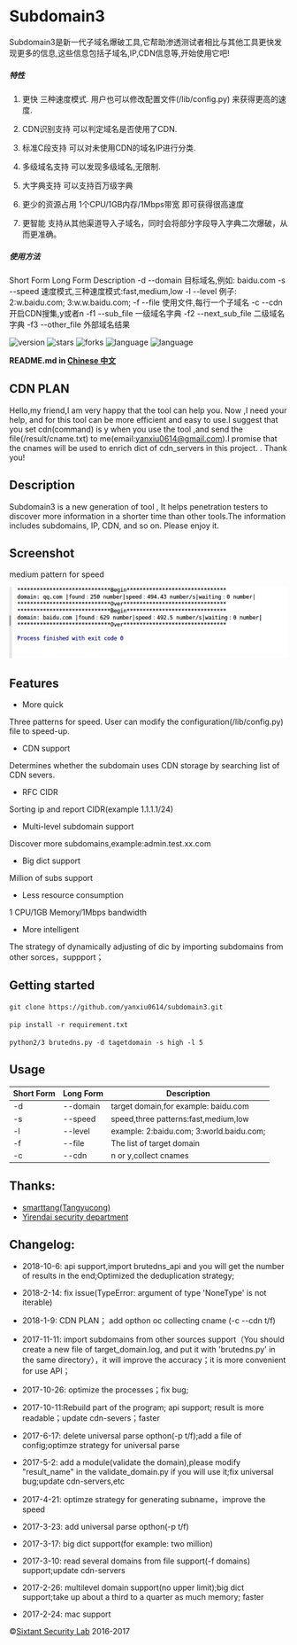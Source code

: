 # Subdomain3

Subdomain3是新一代子域名爆破工具,它帮助渗透测试者相比与其他工具更快发现更多的信息,这些信息包括子域名,IP,CDN信息等,开始使用它吧!

##### 特性

1. 更快
三种速度模式. 用户也可以修改配置文件(/lib/config.py) 来获得更高的速度.

2. CDN识别支持
可以判定域名是否使用了CDN.

3. 标准C段支持
可以对未使用CDN的域名IP进行分类.

4. 多级域名支持
可以发现多级域名,无限制.

5. 大字典支持
可以支持百万级字典

6. 更少的资源占用
1个CPU/1GB内存/1Mbps带宽 即可获得很高速度

7. 更智能
支持从其他渠道导入子域名，同时会将部分字段导入字典二次爆破，从而更准确。


##### 使用方法
Short Form	Long Form	Description
-d		--domain	目标域名,例如: baidu.com
-s		--speed		速度模式,三种速度模式:fast,medium,low
-l		--level		例子: 2:w.baidu.com; 3:w.w.baidu.com;
-f		--file		使用文件,每行一个子域名
-c		--cdn		开启CDN搜集,y或者n
-f1		--sub_file	一级域名字典
-f2		--next_sub_file	二级域名字典
-f3		--other_file	外部域名结果


![version](https://img.shields.io/badge/version-2.1-green.svg) ![stars](https://img.shields.io/github/stars/yanxiu0614/subdomain3.svg) ![forks](https://img.shields.io/github/forks/yanxiu0614/subdomain3.svg)  ![language](https://img.shields.io/badge/language-python2%2B-green.svg) ![language](https://img.shields.io/badge/language-python3%2B-green.svg)

**README.md in [Chinese 中文](https://github.com/yanxiu0614/subdomain3/blob/master/README_ZH.md)**

## CDN PLAN
Hello,my friend,I am very happy that the tool can help you. Now ,I need your help, and for this tool can be more efficient and easy to use.I suggest that you set cdn(command) is y when you use the tool ,and send the file(/result/cname.txt) to me(email:yanxiu0614@gmail.com).I promise that the cnames will be used to enrich dict of cdn_servers in this project. . Thank you!


## Description
Subdomain3 is a new generation of tool , It helps penetration testers to discover more information  in a shorter time than other tools.The  information includes subdomains, IP, CDN, and so on. Please enjoy it.

## Screenshot
medium pattern for speed

![](screenshot.png)

## Features

* More quick

Three patterns for speed. User can modify the configuration(/lib/config.py) file to speed-up.
* CDN support

Determines whether the subdomain  uses CDN storage by searching list of CDN severs.
* RFC CIDR

Sorting ip and report CIDR(example 1.1.1.1/24)
* Multi-level subdomain support

Discover more subdomains,example:admin.test.xx.com
* Big dict support

Million of subs support
* Less resource consumption

1 CPU/1GB Memory/1Mbps bandwidth
* More intelligent

The strategy of dynamically adjusting of dic by importing subdomains from other sorces，suppport；


## Getting started

```
git clone https://github.com/yanxiu0614/subdomain3.git

pip install -r requirement.txt

python2/3 brutedns.py -d tagetdomain -s high -l 5
```
## Usage

Short Form    | Long Form     | Description
------------- | ------------- |-------------
-d            | --domain      | target domain,for example: baidu.com
-s            | --speed       | speed,three patterns:fast,medium,low
-l            | --level       | example: 2:baidu.com; 3:world.baidu.com;
-f            | --file        | The list of target domain
-c            | --cdn         | n or y,collect cnames

## Thanks:

- <a href="https://github.com/smarttang" target="view_window">smarttang(Tangyucong)</a>
- <a href="https://security.yirendai.com/" target="view_window">Yirendai security department</a>


## Changelog:

- 2018-10-6: api support,import brutedns_api and you will get the number of results in the end;Optimized the deduplication strategy;

- 2018-2-14: fix issue(TypeError: argument of type 'NoneType' is not iterable)

- 2018-1-9: CDN PLAN； add opthon oc collecting cname (-c --cdn  t/f)

- 2017-11-11: import subdomains from other sources support（You should create a new file of target_domain.log, and put it with 'brutedns.py' in the same directory），it will improve the accuracy；it is more convenient for use API；

- 2017-10-26: optimize the  processes；fix bug;

- 2017-10-11:Rebuild part of the program; api support; result is more readable；update cdn-severs；faster

- 2017-6-17: delete universal parse opthon(-p t/f);add a file of config;optimze strategy for universal parse

- 2017-5-2: add a module(validate the domain),please modify "result_name" in the validate_domain.py if you will use it;fix universal bug;update cdn-servers,etc

- 2017-4-21: optimze strategy for generating subname，improve the speed

- 2017-3-23: add universal parse opthon(-p t/f)

- 2017-3-17: big dict support(for example: two million)

- 2017-3-10: read several domains from file support(-f domains) support;update cdn-servers

- 2017-2-26: multilevel domain support(no upper limit);big dict support;take up about a third to a quarter as much memory; faster

- 2017-2-24: mac support




&copy;<a href="https://github.com/sixtant" target="_blank">Sixtant Security Lab</a> 2016-2017
